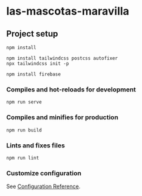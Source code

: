 # las-mascotas-maravilla

## Project setup
```
npm install
```
```
npm install tailwindcss postcss autofixer
npx tailwindcss init -p

```
```
npm install firebase
```

### Compiles and hot-reloads for development
```
npm run serve
```

### Compiles and minifies for production
```
npm run build
```

### Lints and fixes files
```
npm run lint
```

### Customize configuration
See [Configuration Reference](https://cli.vuejs.org/config/).
